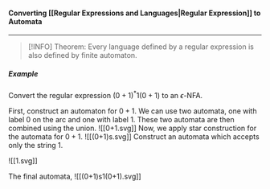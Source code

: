 #### Converting [[Regular Expressions and Languages|Regular Expression]] to Automata
---
>[!INFO]
Theorem: Every language defined by a regular expression is also defined by finite automaton.

##### Example
Convert the regular expression $(0+1)^*1(0+1)$ to an $\epsilon$-NFA.

First, construct an automaton for $0+1$. We can use two automata, one with label $0$ on the arc and one with label $1$. These two automata are then combined using the union.
![[0+1.svg]]
Now, we apply star construction for the automata for $0+1$.
![[(0+1)s.svg]]
Construct an automata which accepts only the string $1$.

![[1.svg]]

The final automata,
![[(0+1)s1(0+1).svg]]
